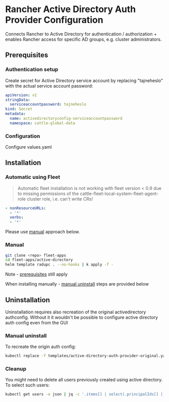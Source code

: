 # Rancher Active Directory Auth Provider Configuration

Connects Rancher to Active Directory for authentication / authorization + enables Rancher access for specific AD groups, e.g. cluster administrators.

## Prerequisites

### Authentication setup

Create secret for Active Directory service account by replacing "tajneheslo" with the actual service account password:

```yaml
apiVersion: v1
stringData:
  serviceaccountpassword: tajneheslo
kind: Secret
metadata:
  name: activedirectoryconfig-serviceaccountpassword
  namespace: cattle-global-data
```

### Configuration

Configure values.yaml

## Installation

### Automatic using Fleet

> Automatic fleet installation is not working with fleet version < 0.9 due to missing permissions of the cattle-fleet-local-system-fleet-agent-role cluster role, i.e. can't write CRs!

```yaml
- nonResourceURLs:
  - '*'
  verbs:
  - '*'
```

Please use [manual](#manual) approach below.

### Manual

```bash
git clone <repo> fleet-apps
cd fleet-apps/active-directory
helm template radupc . --no-hooks | k apply -f -
```

Note - [prerequisites](#prerequisites) still apply

When installing manually - [manual uninstall](#manual-uninstall) steps are provided below

## Uninstallation

Uninstallation requires also recreation of the original activedirectory authconfig. Without it it wouldn't be possible to configure active directory auth config even from the GUI

### Manual uninstall

To recreate the origin auth config:

```bash
kubectl replace -f templates/active-directory-auth-provider-original.yaml
```

### Cleanup

You might need to delete all users previously created using active directory. To select such users:

```bash
kubectl get users -o json | jq -c '.items[] | select(.principalIds[] | startswith("activedirectory")) | [.metadata.name, .displayName]'
```